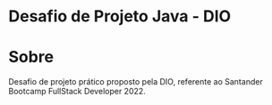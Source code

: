 # Desafio de Projeto Java - DIO

# Sobre

Desafio de projeto prático proposto pela DIO, referente ao Santander Bootcamp FullStack Developer 2022.
